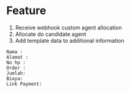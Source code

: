 # Feature

1. Receive webhook custom agent allocation
2. Allocate do candidate agent
3. Add template data to additional information

```
Nama :
Alamat :
No hp :
Order :
Jumlah:
Biaya:
Link Payment: 
```

